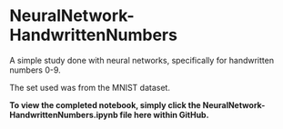 # NeuralNetwork-HandwrittenNumbers
A simple study done with neural networks, specifically for handwritten numbers 0-9.

The set used was from the MNIST dataset.

<b>To view the completed notebook, simply click the NeuralNetwork-HandwrittenNumbers.ipynb file here within GitHub.</b>
